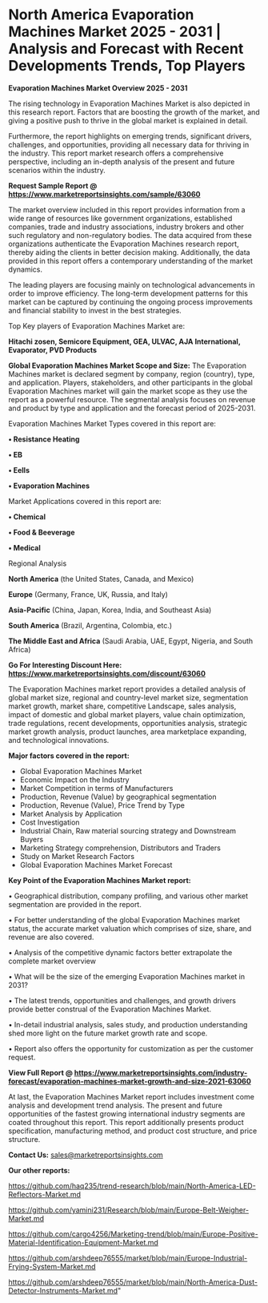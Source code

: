 # North America Evaporation Machines Market 2025 - 2031 | Analysis and Forecast with Recent Developments Trends, Top Players

<Strong> Evaporation Machines Market Overview 2025 - 2031</strong>

The rising technology in Evaporation Machines Market is also depicted in this research report. Factors that are boosting the growth of the market, and giving a positive push to thrive in the global market is explained in detail.

Furthermore, the report highlights on emerging trends, significant drivers, challenges, and opportunities, providing all necessary data for thriving in the industry. This report market research offers a comprehensive perspective, including an in-depth analysis of the present and future scenarios within the industry.

<strong>Request Sample Report @ <a href=https://www.marketreportsinsights.com/sample/63060>https://www.marketreportsinsights.com/sample/63060</a></strong>

The market overview included in this report provides information from a wide range of resources like government organizations, established companies, trade and industry associations, industry brokers and other such regulatory and non-regulatory bodies. The data acquired from these organizations authenticate the Evaporation Machines research report, thereby aiding the clients in better decision making. Additionally, the data provided in this report offers a contemporary understanding of the market dynamics.

The leading players are focusing mainly on technological advancements in order to improve efficiency. The long-term development patterns for this market can be captured by continuing the ongoing process improvements and financial stability to invest in the best strategies.

Top Key players of Evaporation Machines Market are:

<strong>Hitachi zosen, Semicore Equipment, GEA, ULVAC, AJA International, Evaporator, PVD Products</strong>

<strong><b>Global Evaporation Machines Market Scope and Size:</b></strong>
The Evaporation Machines market is declared segment by company, region (country), type, and application. Players, stakeholders, and other participants in the global Evaporation Machines market will gain the market scope as they use the report as a powerful resource. The segmental analysis focuses on revenue and product by type and application and the forecast period of 2025-2031.

Evaporation Machines Market Types covered in this report are:

<strong>• Resistance Heating

• EB

• Eells

• Evaporation Machines</strong>

Market Applications covered in this report are:

<strong>• Chemical

• Food & Beeverage

• Medical</strong> 

Regional Analysis

<strong>North America</strong> (the United States, Canada, and Mexico)

<strong>Europe</strong> (Germany, France, UK, Russia, and Italy)

<strong>Asia-Pacific</strong> (China, Japan, Korea, India, and Southeast Asia)

<strong>South America</strong> (Brazil, Argentina, Colombia, etc.)

<strong>The Middle East and Africa</strong> (Saudi Arabia, UAE, Egypt, Nigeria, and South Africa)

<strong>Go For Interesting Discount Here: <a href=https://www.marketreportsinsights.com/discount/63060>https://www.marketreportsinsights.com/discount/63060</a></strong>

The Evaporation Machines market report provides a detailed analysis of global market size, regional and country-level market size, segmentation market growth, market share, competitive Landscape, sales analysis, impact of domestic and global market players, value chain optimization, trade regulations, recent developments, opportunities analysis, strategic market growth analysis, product launches, area marketplace expanding, and technological innovations.

<strong><b>Major factors covered in the report:</b></strong>
<ul>
  <li>Global Evaporation Machines Market </li>
  <li>Economic Impact on the Industry</li>
  <li>Market Competition in terms of Manufacturers</li>
  <li>Production, Revenue (Value) by geographical segmentation</li>
  <li>Production, Revenue (Value), Price Trend by Type</li>
  <li>Market Analysis by Application</li>
  <li>Cost Investigation</li>
  <li>Industrial Chain, Raw material sourcing strategy and Downstream Buyers</li>
  <li>Marketing Strategy comprehension, Distributors and Traders</li>
  <li>Study on Market Research Factors</li>
  <li>Global Evaporation Machines Market Forecast</li>
</ul>

<strong><b>Key Point of the Evaporation Machines Market report:</b></strong>

• Geographical distribution, company profiling, and various other market segmentation are provided in the report.

• For better understanding of the global Evaporation Machines market status, the accurate market valuation which comprises of size, share, and revenue are also covered.

• Analysis of the competitive dynamic factors better extrapolate the complete market overview

• What will be the size of the emerging Evaporation Machines market in 2031?

• The latest trends, opportunities and challenges, and growth drivers provide better construal of the Evaporation Machines Market.

• In-detail industrial analysis, sales study, and production understanding shed more light on the future market growth rate and scope.

• Report also offers the opportunity for customization as per the customer request.

<strong><b>View Full Report @ <a href=https://www.marketreportsinsights.com/industry-forecast/evaporation-machines-market-growth-and-size-2021-63060>https://www.marketreportsinsights.com/industry-forecast/evaporation-machines-market-growth-and-size-2021-63060</a></b></strong>


At last, the Evaporation Machines Market report includes investment come analysis and development trend analysis. The present and future opportunities of the fastest growing international industry segments are coated throughout this report. This report additionally presents product specification, manufacturing method, and product cost structure, and price structure.

<strong>Contact Us:</strong>
sales@marketreportsinsights.com

<strong>Our other reports:</strong>

<a href=https://github.com/haq235/trend-research/blob/main/North-America-LED-Reflectors-Market.md>https://github.com/haq235/trend-research/blob/main/North-America-LED-Reflectors-Market.md</a>

<a href=https://github.com/yamini231/Research/blob/main/Europe-Belt-Weigher-Market.md>https://github.com/yamini231/Research/blob/main/Europe-Belt-Weigher-Market.md</a>

<a href=https://github.com/cargo4256/Marketing-trend/blob/main/Europe-Positive-Material-Identification-Equipment-Market.md>https://github.com/cargo4256/Marketing-trend/blob/main/Europe-Positive-Material-Identification-Equipment-Market.md</a>

<a href=https://github.com/arshdeep76555/market/blob/main/Europe-Industrial-Frying-System-Market.md>https://github.com/arshdeep76555/market/blob/main/Europe-Industrial-Frying-System-Market.md</a>

<a href=https://github.com/arshdeep76555/market/blob/main/North-America-Dust-Detector-Instruments-Market.md>https://github.com/arshdeep76555/market/blob/main/North-America-Dust-Detector-Instruments-Market.md</a>"
